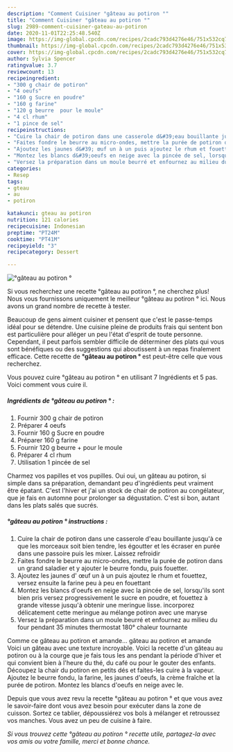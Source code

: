 ```yaml
---
description: "Comment Cuisiner °gâteau au potiron °"
title: "Comment Cuisiner °gâteau au potiron °"
slug: 2989-comment-cuisiner-gateau-au-potiron
date: 2020-11-01T22:25:48.540Z
image: https://img-global.cpcdn.com/recipes/2cadc793d4276e46/751x532cq70/gateau-au-potiron-photo-principale-de-la-recette.jpg
thumbnail: https://img-global.cpcdn.com/recipes/2cadc793d4276e46/751x532cq70/gateau-au-potiron-photo-principale-de-la-recette.jpg
cover: https://img-global.cpcdn.com/recipes/2cadc793d4276e46/751x532cq70/gateau-au-potiron-photo-principale-de-la-recette.jpg
author: Sylvia Spencer
ratingvalue: 3.7
reviewcount: 13
recipeingredient:
- "300 g chair de potiron"
- "4 oeufs"
- "160 g Sucre en poudre"
- "160 g farine"
- "120 g beurre  pour le moule"
- "4 cl rhum"
- "1 pince de sel"
recipeinstructions:
- "Cuire la chair de potiron dans une casserole d&#39;eau bouillante jusqu&#39;à ce que les morceaux soit bien tendre, les égoutter et les écraser en purée dans une passoire puis les mixer. Laissez refroidir"
- "Faites fondre le beurre au micro-ondes, mettre la purée de potiron dans un grand saladier et y ajouter le beurre fondu, puis fouetter."
- "Ajoutez les jaunes d&#39; œuf un à un puis ajoutez le rhum et fouettez, versez ensuite la farine peu à peu en fouettant"
- "Montez les blancs d&#39;oeufs en neige avec la pincée de sel, lorsqu&#39;ils sont bien pris versez progressivement le sucre en poudre, et fouettez à grande vitesse jusqu&#39;à obtenir une meringue lisse. incorporez délicatement cette meringue au mélange potiron avec une maryse"
- "Versez la préparation dans un moule beurré et enfournez au milieu du four pendant 35 minutes thermostat 180° chaleur tournante"
categories:
- Resep
tags:
- gteau
- au
- potiron

katakunci: gteau au potiron 
nutrition: 121 calories
recipecuisine: Indonesian
preptime: "PT24M"
cooktime: "PT41M"
recipeyield: "3"
recipecategory: Dessert

---
```



![°gâteau au potiron °](https://img-global.cpcdn.com/recipes/2cadc793d4276e46/751x532cq70/gateau-au-potiron-photo-principale-de-la-recette.jpg)

Si vous recherchez une recette °gâteau au potiron °, ne cherchez plus! Nous vous fournissons uniquement le meilleur °gâteau au potiron ° ici. Nous avons un grand nombre de recette à tester.

Beaucoup de gens aiment cuisiner et pensent que c'est le passe-temps idéal pour se détendre. Une cuisine pleine de produits frais qui sentent bon est particulière pour alléger un peu l'état d'esprit de toute personne. Cependant, il peut parfois sembler difficile de déterminer des plats qui vous sont bénéfiques ou des suggestions qui aboutissent à un repas finalement efficace. Cette recette de <strong> °gâteau au potiron ° </strong> est peut-être celle que vous recherchez.

<!--inarticleads1-->

Vous pouvez cuire °gâteau au potiron ° en utilisant 7 Ingrédients et 5 pas. Voici comment vous cuire il.

##### Ingrédients de °gâteau au potiron ° :

1. Fournir 300 g chair de potiron
1. Préparer 4 oeufs
1. Fournir 160 g Sucre en poudre
1. Préparer 160 g farine
1. Fournir 120 g beurre + pour le moule
1. Préparer 4 cl rhum
1. Utilisation 1 pincée de sel


Charmez vos papilles et vos pupilles. Oui oui, un gâteau au potiron, si simple dans sa préparation, demandant peu d&#39;ingrédients peut vraiment être épatant. C&#39;est l&#39;hiver et j&#39;ai un stock de chair de potiron au congélateur, que je fais en automne pour prolonger sa dégustation. C&#39;est si bon, autant dans les plats salés que sucrés. 

<!--inarticleads2-->

##### °gâteau au potiron ° instructions :

1. Cuire la chair de potiron dans une casserole d&#39;eau bouillante jusqu&#39;à ce que les morceaux soit bien tendre, les égoutter et les écraser en purée dans une passoire puis les mixer. Laissez refroidir
1. Faites fondre le beurre au micro-ondes, mettre la purée de potiron dans un grand saladier et y ajouter le beurre fondu, puis fouetter.
1. Ajoutez les jaunes d&#39; œuf un à un puis ajoutez le rhum et fouettez, versez ensuite la farine peu à peu en fouettant
1. Montez les blancs d&#39;oeufs en neige avec la pincée de sel, lorsqu&#39;ils sont bien pris versez progressivement le sucre en poudre, et fouettez à grande vitesse jusqu&#39;à obtenir une meringue lisse. incorporez délicatement cette meringue au mélange potiron avec une maryse
1. Versez la préparation dans un moule beurré et enfournez au milieu du four pendant 35 minutes thermostat 180° chaleur tournante


Comme ce gâteau au potiron et amande… gâteau au potiron et amande Voici un gâteau avec une texture incroyable. Voici la recette d&#39;un gâteau au potiron ou à la courge que je fais tous les ans pendant la période d&#39;hiver et qui convient bien à l&#39;heure du thé, du café ou pour le gouter des enfants. Découpez la chair du potiron en petits dés et faites-les cuire à la vapeur. Ajoutez le beurre fondu, la farine, les jaunes d&#39;oeufs, la crème fraîche et la purée de potiron. Montez les blancs d&#39;oeufs en neige avec le. 

<!--inarticleads1-->

<p>
Depuis que vous avez revu la recette °gâteau au potiron ° et que vous avez le savoir-faire dont vous avez besoin pour exécuter dans la zone de cuisson. Sortez ce tablier, dépoussiérez vos bols à mélanger et retroussez vos manches. Vous avez un peu de cuisine à faire.
</p>

<p>
<i>Si vous trouvez cette °gâteau au potiron ° recette utile, partagez-la avec vos amis ou votre famille, merci et bonne chance.</i>
</p>
